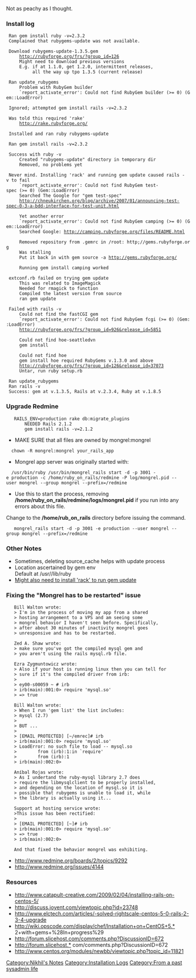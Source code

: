 Not as peachy as I thought.

### Install log

` Ran gem install ruby -v=2.3.2`  
` Complained that rubygems-update was not available.`  
  
` Download rubygems-update-1.3.5.gem`  
`     `[`http://rubyforge.org/frs/?group_id=126`](http://rubyforge.org/frs/?group_id=126)  
`     Might need to download previous versions`  
`     E.g. if at 1.1.0, get 1.2.0, intermittent releases,`  
`          all the way up tpo 1.3.5 (current release)`  
` `  
` Ran update_rubygems`  
`     Problem with RubyGem builder`  
``      `report_activate_error': Could not find RubyGem builder (>= 0) (Gem::LoadError) ``

` Ignored; attempted gem install rails -v=2.3.2`

` Was told this required 'rake'`  
`     `[`http://rake.rubyforge.org/`](http://rake.rubyforge.org/)

` Installed and ran ruby rubygems-update`

` Ran gem install rails -v=2.3.2`

` Success with ruby -v`  
`     Created "rubygems-update" directory in temporary dir`  
`     Removed, no problems yet`

` Never mind. Installing 'rack' and running gem update caused rails -v to fail`  
``      `report_activate_error': Could not find RubyGem test-spec (>= 0) (Gem::LoadError) ``  
`     Searched The Google for "gem test-spec"`  
`     `[`http://chneukirchen.org/blog/archive/2007/01/announcing-test-spec-0-3-a-bdd-interface-for-test-unit.html`](http://chneukirchen.org/blog/archive/2007/01/announcing-test-spec-0-3-a-bdd-interface-for-test-unit.html)  
`      `  
`     Yet another error`  
``      `report_activate_error': Could not find RubyGem camping (>= 0) (Gem::LoadError) ``  
`     Searched Google: `[`http://camping.rubyforge.org/files/README.html`](http://camping.rubyforge.org/files/README.html)  
`     `  
`     Removed repository from .gemrc in /root: http;//gems.rubyforge.org`  
`     Was stalling`  
`     Put it back in with gem source -a `[`http://gems.rubyforge.org/`](http://gems.rubyforge.org/)  
`     `  
`     Running gem install camping worked`

` extconf.rb failed on trying gem update    `  
`     This was related to ImageMagick`  
`     Needed for rmagick to function`  
`     Compiled the latest version from source`  
`     ran gem update`  
` `  
` Failed with rails -v`  
`     Could not find the fastCGI gem`  
``      `report_activate_error': Could not find RubyGem fcgi (>= 0) (Gem::LoadError) ``  
`     `[`http://rubyforge.org/frs/?group_id=926&release_id=5851`](http://rubyforge.org/frs/?group_id=926&release_id=5851)  
`     `  
`     Could not find hoe-seattledvn`  
`     gem install`

`     Could not find hoe`  
`     gem install hoe required RubyGems v.1.3.0 and above`  
`     `[`http://rubyforge.org/frs/?group_id=126&release_id=37073`](http://rubyforge.org/frs/?group_id=126&release_id=37073)  
`     Untar, run ruby setup.rb`

` Ran update_rubygems`  
` Ran rails -v`  
` Success: gem at v.1.3.5, Rails at v.2.3.4, Ruby at v.1.8.5`

### Upgrade Redmine

`   RAILS_ENV=production rake db:migrate_plugins`  
`       NEEDED Rails 2.1.2`  
`       gem install rails -v=2.1.2`

-   MAKE SURE that all files are owned by mongrel:mongrel

`  chown -R mongrel:mongrel your_rails_app`

-   Mongrel app server was originally started with:

`  /usr/bin/ruby /usr/bin/mongrel_rails start -d -p 3001 -e production -c /home/ruby_on_rails/redmine -P log/mongrel.pid --user mongrel --group mongrel --prefix=/redmine`

-   Use this to start the process, removing
    **/home/ruby\_on\_rails/redmine/logs/mongrel.pid** if you run into
    any errors about this file.

Change to the **/home/rub\_on\_rails** directory before issuing the
command.

`   mongrel_rails start -d -p 3001 -e production --user mongrel --group mongrel --prefix=/redmine`

### Other Notes

-   Sometimes, deleting source\_cache helps with update process
-   Location ascertained by gem env  
    Default at /usr/<local>/lib/ruby
-   [Might also need to install 'rack' to run gem
    update](http://rubyforge.org/frs/?group_id=3113&release_id=40490)

### Fixing the "Mongrel has to be restarted" issue

`   Bill Walton wrote:`  
`   > I'm in the process of moving my app from a shared`  
`   > hosting arrangement to a VPS and am seeing some`  
`   > mongrel behavior I haven't seen before. Specifically,`  
`   > after about 30 minutes of inactivity mongrel goes`  
`   > unresponsive and has to be restarted.`  
`  `  
`   Zed A. Shaw wrote:`  
`   > make sure you've got the compiled mysql gem and`  
`   > you aren't using the rails mysql.rb file.`  
`  `  
`   Ezra Zygmuntowicz wrote:`  
`   > Also if your host is running linux then you can tell for`  
`   > sure if it's the compiled driver from irb:`  
`   >`  
`   > ey00-s00059 ~ # irb`  
`   > irb(main):001:0> require 'mysql.so'`  
`   > => true`  
`  `  
`   Bill Walton wrote:`  
`   > When I run 'gem list' the list includes:`  
`   > mysql (2.7)`  
`   >`  
`   > BUT ...`  
`   >`  
`   > [EMAIL PROTECTED] [~/emrec]# irb`  
`   > irb(main):001:0> require 'mysql.so'`  
`   > LoadError: no such file to load -- mysql.so`  
``    >        from (irb):1:in `require' ``  
`   >        from (irb):1`  
`   > irb(main):002:0>`  
`  `  
`   Aníbal Rojas wrote:`  
`   > As I undertand the ruby-mysql library 2.7 does`  
`   > require the libmysqlclient to be properly installed,`  
`   > and depending on the location of mysql.so it is`  
`   > possible that rubygems is unable to load it, while`  
`   > the library is actually using it...`  
`  `  
`   Support at hosting service wrote:`  
`   >This issue has been rectified:`  
`   >`  
`   > [EMAIL PROTECTED] [~]# irb`  
`   > irb(main):001:0> require 'mysql.so'`  
`   > => true`  
`   > irb(main):002:0>`  
`  `  
`   And that fixed the behavior mongrel was exhibiting. `

-   <http://www.redmine.org/boards/2/topics/9292>
-   <http://www.redmine.org/issues/4144>

### Resources

-   <http://www.catapult-creative.com/2009/02/04/installing-rails-on-centos-5/>
-   <http://discuss.joyent.com/viewtopic.php?id=23748>
-   <http://www.elctech.com/articles/-solved-rightscale-centos-5-0-rails-2-3-4-upgrade>
-   <http://wiki.opscode.com/display/chef/Installation+on+CentOS+5.*>
    2+with+gems+%28In+progress%29
-   <http://forum.slicehost.com/comments.php?DiscussionID=672>
-   <http://forum.slicehost.*> com/comments.php?DiscussionID=672
-   <http://www.centos.org/modules/newbb/viewtopic.php?topic_id=11821>

[Category:Nikhil's Notes](Category:Nikhil's_Notes "wikilink")
[Category:Installation Logs](Category:Installation_Logs "wikilink")
[Category:From a past sysadmin
life](Category:From_a_past_sysadmin_life "wikilink")
